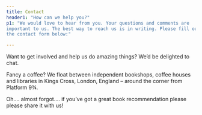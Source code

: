 ```yaml
---
title: Contact
header1: "How can we help you?"
p1: "We would love to hear from you. Your questions and comments are
important to us. The best way to reach us is in writing. Please fill out
the contact form below:"

---
```


Want to get involved and help us do amazing things? We’d be delighted
to chat.

Fancy a coffee? We float between independent bookshops, coffee houses
and libraries in Kings Cross, London, England – around the corner from
Platform 9¾.

Oh…. almost forgot…. if you’ve got a great book recommendation please
please share it with us!
